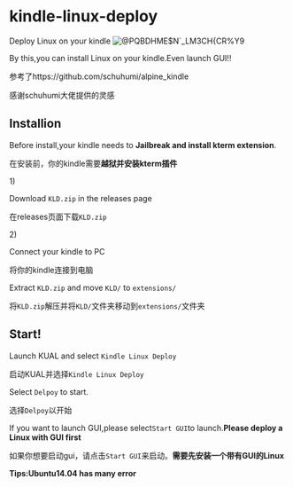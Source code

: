 # kindle-linux-deploy
Deploy Linux on your kindle
![@PQBDHME$N`_LM3CH{CR%Y9](https://user-images.githubusercontent.com/96647974/170999717-2d21b22b-1f13-41ed-a239-92e7953ba7d8.png)</p>
By this,you can install Linux on your kindle.Even launch GUI!!</p>
</p>
参考了https://github.com/schuhumi/alpine_kindle</p>
感谢schuhumi大佬提供的灵感
<h2>Installion</h2>
Before install,your kindle needs to <strong>Jailbreak and install kterm extension</strong>.</p>
在安装前，你的kindle需要<strong>越狱并安装kterm插件</strong></p></p>
1)</p>
Download <code>KLD.zip</code> in the releases page</p>
在releases页面下载<code>KLD.zip</code>
</p></p>
2)</p>
Connect your kindle to PC</p>
将你的kindle连接到电脑</p></p>
Extract <code>KLD.zip</code> and move <code>KLD/</code> to <code>extensions/</code></p>
将<code>KLD.zip</code>解压并将<code>KLD/</code>文件夹移动到<code>extensions/</code>文件夹</p></p>
</p><h2>Start!</h2></p>
Launch KUAL and select <code>Kindle Linux Deploy</code></p>
启动KUAL并选择<code>Kindle Linux Deploy</code></p></p>
Select <code>Delpoy</code> to start.</p>
选择<code>Delpoy</code>以开始</p></p>
If you want to launch GUI,please select<code>Start GUI</code>to launch.<strong>Please deploy a Linux with GUI first</strong></p>
如果你想要启动gui，请点击<code>Start GUI</code>来启动。<strong>需要先安装一个带有GUI的Linux</strong></p></p>

</p></p></p>
<strong>Tips:Ubuntu14.04 has many error</strong>
